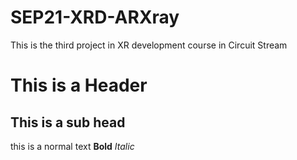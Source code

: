 # SEP21-XRD-ARXray
This is the third project in XR development course in Circuit Stream

# This is a Header

## This is a sub head

this is a normal text **Bold**  _Italic_

